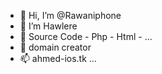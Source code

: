 - 👋 Hi, I’m @Rawaniphone
- 👀 I’m Hawlere
- 🌱 Source Code - Php - Html - ...
- 💞️ domain creator 
- 📫 ahmed-ios.tk ...

<!---

--->
